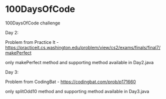 # 100DaysOfCode
100DaysOfCode challenge

Day 2:

Problem from Practice It - https://practiceit.cs.washington.edu/problem/view/cs2/exams/finals/final7/makePerfect 

only makePerfect method and supporting method available in Day2.java



Day 3:

Problem from CodingBat - https://codingbat.com/prob/p171660

only splitOdd10 method and supporting method available in Day3.java
